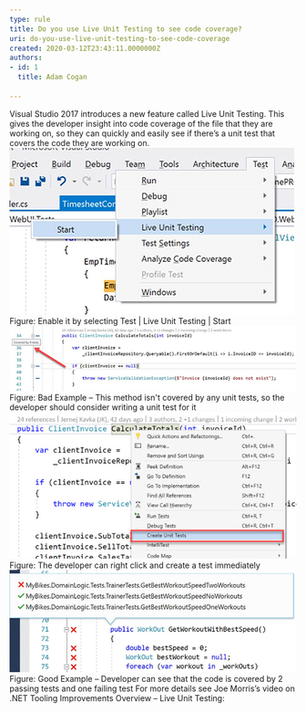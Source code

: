 ```yaml
---
type: rule
title: Do you use Live Unit Testing to see code coverage?
uri: do-you-use-live-unit-testing-to-see-code-coverage
created: 2020-03-12T23:43:11.0000000Z
authors:
- id: 1
  title: Adam Cogan

---
```


 Visual Studio 2017 introduces a new feature called Live Unit Testing. This gives the developer insight into code coverage of the file that they are working on, so they can quickly and easily see if there’s a unit test that covers the code they are working on.
 ​![lut-codecoverage1.jpg](lut-codecoverage1.jpg)Figure: Enable it by selecting Test | Live Unit Testing | Start​![lut-codecoverage2.jpg](lut-codecoverage2.jpg)Figure: Bad Example – This method isn't covered by any unit tests, so the developer should consider writing a unit test for it​![lut-codecoverage3.jpg](lut-codecoverage3.jpg)Figure: The developer can right click and create a test immediately​![lut-codecoverage4.jpg](lut-codecoverage4.jpg)Figure: Good Example – Developer can see that the code is covered by 2 passing tests and one failing test
For more details see Joe Morris’s video on .NET Tooling Improvements Overview – Live Unit Testing:









​​

